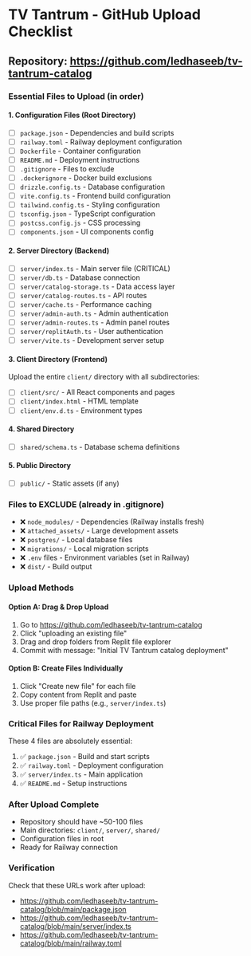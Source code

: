 # TV Tantrum - GitHub Upload Checklist

## Repository: https://github.com/ledhaseeb/tv-tantrum-catalog

### Essential Files to Upload (in order)

#### 1. Configuration Files (Root Directory)
- [ ] `package.json` - Dependencies and build scripts
- [ ] `railway.toml` - Railway deployment configuration
- [ ] `Dockerfile` - Container configuration
- [ ] `README.md` - Deployment instructions
- [ ] `.gitignore` - Files to exclude
- [ ] `.dockerignore` - Docker build exclusions
- [ ] `drizzle.config.ts` - Database configuration
- [ ] `vite.config.ts` - Frontend build configuration
- [ ] `tailwind.config.ts` - Styling configuration
- [ ] `tsconfig.json` - TypeScript configuration
- [ ] `postcss.config.js` - CSS processing
- [ ] `components.json` - UI components config

#### 2. Server Directory (Backend)
- [ ] `server/index.ts` - Main server file (CRITICAL)
- [ ] `server/db.ts` - Database connection
- [ ] `server/catalog-storage.ts` - Data access layer
- [ ] `server/catalog-routes.ts` - API routes
- [ ] `server/cache.ts` - Performance caching
- [ ] `server/admin-auth.ts` - Admin authentication
- [ ] `server/admin-routes.ts` - Admin panel routes
- [ ] `server/replitAuth.ts` - User authentication
- [ ] `server/vite.ts` - Development server setup

#### 3. Client Directory (Frontend)
Upload the entire `client/` directory with all subdirectories:
- [ ] `client/src/` - All React components and pages
- [ ] `client/index.html` - HTML template
- [ ] `client/env.d.ts` - Environment types

#### 4. Shared Directory
- [ ] `shared/schema.ts` - Database schema definitions

#### 5. Public Directory
- [ ] `public/` - Static assets (if any)

### Files to EXCLUDE (already in .gitignore)
- ❌ `node_modules/` - Dependencies (Railway installs fresh)
- ❌ `attached_assets/` - Large development assets
- ❌ `postgres/` - Local database files
- ❌ `migrations/` - Local migration scripts
- ❌ `.env` files - Environment variables (set in Railway)
- ❌ `dist/` - Build output

### Upload Methods

#### Option A: Drag & Drop Upload
1. Go to https://github.com/ledhaseeb/tv-tantrum-catalog
2. Click "uploading an existing file"
3. Drag and drop folders from Replit file explorer
4. Commit with message: "Initial TV Tantrum catalog deployment"

#### Option B: Create Files Individually
1. Click "Create new file" for each file
2. Copy content from Replit and paste
3. Use proper file paths (e.g., `server/index.ts`)

### Critical Files for Railway Deployment
These 4 files are absolutely essential:
1. ✅ `package.json` - Build and start scripts
2. ✅ `railway.toml` - Deployment configuration  
3. ✅ `server/index.ts` - Main application
4. ✅ `README.md` - Setup instructions

### After Upload Complete
- Repository should have ~50-100 files
- Main directories: `client/`, `server/`, `shared/`
- Configuration files in root
- Ready for Railway connection

### Verification
Check that these URLs work after upload:
- https://github.com/ledhaseeb/tv-tantrum-catalog/blob/main/package.json
- https://github.com/ledhaseeb/tv-tantrum-catalog/blob/main/server/index.ts
- https://github.com/ledhaseeb/tv-tantrum-catalog/blob/main/railway.toml
